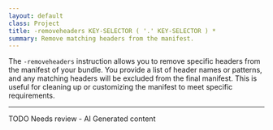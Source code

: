 ```yaml
---
layout: default
class: Project
title: -removeheaders KEY-SELECTOR ( '.' KEY-SELECTOR ) *
summary: Remove matching headers from the manifest. 
---
```


The `-removeheaders` instruction allows you to remove specific headers from the manifest of your bundle. You provide a list of header names or patterns, and any matching headers will be excluded from the final manifest. This is useful for cleaning up or customizing the manifest to meet specific requirements.

---
TODO Needs review - AI Generated content